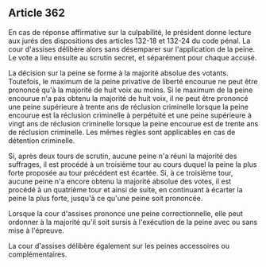 Article 362
----
En cas de réponse affirmative sur la culpabilité, le président donne lecture aux
jurés des dispositions des articles 132-18 et 132-24 du code pénal. La cour
d'assises délibère alors sans désemparer sur l'application de la peine. Le vote
a lieu ensuite au scrutin secret, et séparément pour chaque accusé.

La décision sur la peine se forme à la majorité absolue des votants. Toutefois,
le maximum de la peine privative de liberté encourue ne peut être prononcé qu'à
la majorité de huit voix au moins. Si le maximum de la peine encourue n'a pas
obtenu la majorité de huit voix, il ne peut être prononcé une peine supérieure à
trente ans de réclusion criminelle lorsque la peine encourue est la réclusion
criminelle à perpétuité et une peine supérieure à vingt ans de réclusion
criminelle lorsque la peine encourue est de trente ans de réclusion criminelle.
Les mêmes règles sont applicables en cas de détention criminelle.

Si, après deux tours de scrutin, aucune peine n'a réuni la majorité des
suffrages, il est procédé à un troisième tour au cours duquel la peine la plus
forte proposée au tour précédent est écartée. Si, à ce troisième tour, aucune
peine n'a encore obtenu la majorité absolue des votes, il est procédé à un
quatrième tour et ainsi de suite, en continuant à écarter la peine la plus
forte, jusqu'à ce qu'une peine soit prononcée.

Lorsque la cour d'assises prononce une peine correctionnelle, elle peut ordonner
à la majorité qu'il soit sursis à l'exécution de la peine avec ou sans mise à
l'épreuve.

La cour d'assises délibère également sur les peines accessoires ou
complémentaires.
